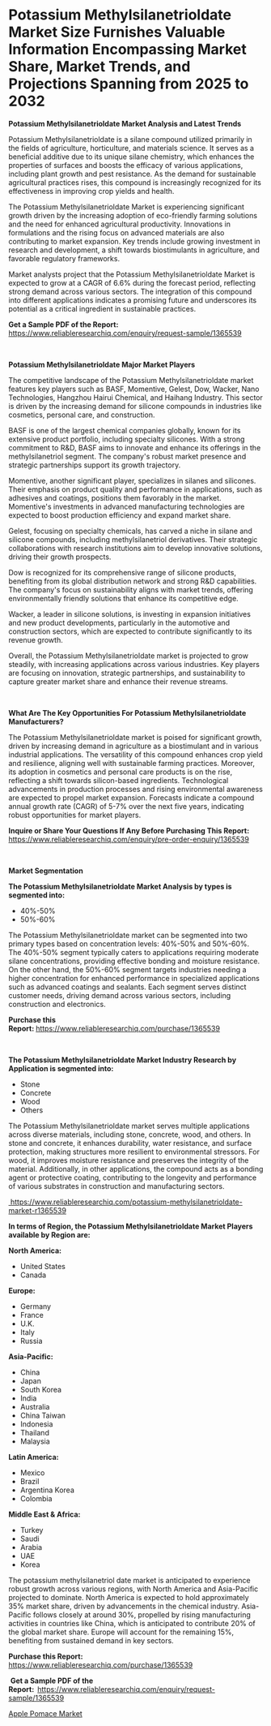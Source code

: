 <p><h1>Potassium Methylsilanetrioldate Market Size Furnishes Valuable Information Encompassing Market Share, Market Trends, and Projections Spanning from 2025 to 2032</h1></p><p><strong>Potassium Methylsilanetrioldate Market Analysis and Latest Trends</strong></p>
<p><p>Potassium Methylsilanetrioldate is a silane compound utilized primarily in the fields of agriculture, horticulture, and materials science. It serves as a beneficial additive due to its unique silane chemistry, which enhances the properties of surfaces and boosts the efficacy of various applications, including plant growth and pest resistance. As the demand for sustainable agricultural practices rises, this compound is increasingly recognized for its effectiveness in improving crop yields and health.</p><p>The Potassium Methylsilanetrioldate Market is experiencing significant growth driven by the increasing adoption of eco-friendly farming solutions and the need for enhanced agricultural productivity. Innovations in formulations and the rising focus on advanced materials are also contributing to market expansion. Key trends include growing investment in research and development, a shift towards biostimulants in agriculture, and favorable regulatory frameworks. </p><p>Market analysts project that the Potassium Methylsilanetrioldate Market is expected to grow at a CAGR of 6.6% during the forecast period, reflecting strong demand across various sectors. The integration of this compound into different applications indicates a promising future and underscores its potential as a critical ingredient in sustainable practices.</p></p>
<p><strong>Get a Sample PDF of the Report:&nbsp;</strong> <a href="https://www.reliableresearchiq.com/enquiry/request-sample/1365539?utm_campaign=2265&utm_medium=2&utm_source=Github&utm_content=ia&utm_term=22032025&utm_id=potassium-methylsilanetrioldate">https://www.reliableresearchiq.com/enquiry/request-sample/1365539</a></p>
<p>&nbsp;</p>
<p><strong>Potassium Methylsilanetrioldate Major Market Players</strong></p>
<p><p>The competitive landscape of the Potassium Methylsilanetrioldate market features key players such as BASF, Momentive, Gelest, Dow, Wacker, Nano Technologies, Hangzhou Hairui Chemical, and Haihang Industry. This sector is driven by the increasing demand for silicone compounds in industries like cosmetics, personal care, and construction.</p><p>BASF is one of the largest chemical companies globally, known for its extensive product portfolio, including specialty silicones. With a strong commitment to R&D, BASF aims to innovate and enhance its offerings in the methylsilanetriol segment. The company's robust market presence and strategic partnerships support its growth trajectory.</p><p>Momentive, another significant player, specializes in silanes and silicones. Their emphasis on product quality and performance in applications, such as adhesives and coatings, positions them favorably in the market. Momentive's investments in advanced manufacturing technologies are expected to boost production efficiency and expand market share.</p><p>Gelest, focusing on specialty chemicals, has carved a niche in silane and silicone compounds, including methylsilanetriol derivatives. Their strategic collaborations with research institutions aim to develop innovative solutions, driving their growth prospects.</p><p>Dow is recognized for its comprehensive range of silicone products, benefiting from its global distribution network and strong R&D capabilities. The company's focus on sustainability aligns with market trends, offering environmentally friendly solutions that enhance its competitive edge.</p><p>Wacker, a leader in silicone solutions, is investing in expansion initiatives and new product developments, particularly in the automotive and construction sectors, which are expected to contribute significantly to its revenue growth.</p><p>Overall, the Potassium Methylsilanetrioldate market is projected to grow steadily, with increasing applications across various industries. Key players are focusing on innovation, strategic partnerships, and sustainability to capture greater market share and enhance their revenue streams.</p></p>
<p>&nbsp;</p>
<p><strong>What Are The Key Opportunities For Potassium Methylsilanetrioldate Manufacturers?</strong></p>
<p><p>The Potassium Methylsilanetrioldate market is poised for significant growth, driven by increasing demand in agriculture as a biostimulant and in various industrial applications. The versatility of this compound enhances crop yield and resilience, aligning well with sustainable farming practices. Moreover, its adoption in cosmetics and personal care products is on the rise, reflecting a shift towards silicon-based ingredients. Technological advancements in production processes and rising environmental awareness are expected to propel market expansion. Forecasts indicate a compound annual growth rate (CAGR) of 5-7% over the next five years, indicating robust opportunities for market players.</p></p>
<p><strong>Inquire or Share Your Questions If Any Before Purchasing This Report:</strong> <a href="https://www.reliableresearchiq.com/enquiry/pre-order-enquiry/1365539?utm_campaign=2265&utm_medium=2&utm_source=Github&utm_content=ia&utm_term=22032025&utm_id=potassium-methylsilanetrioldate">https://www.reliableresearchiq.com/enquiry/pre-order-enquiry/1365539</a></p>
<p>&nbsp;</p>
<p><strong>Market Segmentation</strong></p>
<p><strong>The Potassium Methylsilanetrioldate Market Analysis by types is segmented into:</strong></p>
<p><ul><li>40%-50%</li><li>50%-60%</li></ul></p>
<p><p>The Potassium Methylsilanetrioldate market can be segmented into two primary types based on concentration levels: 40%-50% and 50%-60%. The 40%-50% segment typically caters to applications requiring moderate silane concentrations, providing effective bonding and moisture resistance. On the other hand, the 50%-60% segment targets industries needing a higher concentration for enhanced performance in specialized applications such as advanced coatings and sealants. Each segment serves distinct customer needs, driving demand across various sectors, including construction and electronics.</p></p>
<p><strong>Purchase this Report:&nbsp;</strong><a href="https://www.reliableresearchiq.com/purchase/1365539?utm_campaign=2265&utm_medium=2&utm_source=Github&utm_content=ia&utm_term=22032025&utm_id=potassium-methylsilanetrioldate">https://www.reliableresearchiq.com/purchase/1365539</a></p>
<p>&nbsp;</p>
<p><strong>The Potassium Methylsilanetrioldate Market Industry Research by Application is segmented into:</strong></p>
<p><ul><li>Stone</li><li>Concrete</li><li>Wood</li><li>Others</li></ul></p>
<p><p>The Potassium Methylsilanetrioldate market serves multiple applications across diverse materials, including stone, concrete, wood, and others. In stone and concrete, it enhances durability, water resistance, and surface protection, making structures more resilient to environmental stressors. For wood, it improves moisture resistance and preserves the integrity of the material. Additionally, in other applications, the compound acts as a bonding agent or protective coating, contributing to the longevity and performance of various substrates in construction and manufacturing sectors.</p></p>
<p><a href="https://www.reliableresearchiq.com/potassium-methylsilanetrioldate-market-r1365539?utm_campaign=2265&utm_medium=2&utm_source=Github&utm_content=ia&utm_term=22032025&utm_id=potassium-methylsilanetrioldate">&nbsp;https://www.reliableresearchiq.com/potassium-methylsilanetrioldate-market-r1365539</a></p>
<p><strong>In terms of Region, the Potassium Methylsilanetrioldate Market Players available by Region are:</strong></p>
<p>
    <p> <strong> North America: </strong>
        <ul>
            <li>United States</li>
            <li>Canada</li>
        </ul>
        </p> 
    <p> <strong> Europe: </strong>
        <ul>
            <li>Germany</li>
            <li>France</li>
            <li>U.K.</li>
            <li>Italy</li>
            <li>Russia</li>
        </ul>
        </p> 
    <p> <strong> Asia-Pacific: </strong>
        <ul>
            <li>China</li>
            <li>Japan</li>
            <li>South Korea</li>
            <li>India</li>
            <li>Australia</li>
            <li>China Taiwan</li>
            <li>Indonesia</li>
            <li>Thailand</li>
            <li>Malaysia</li>
        </ul>
        </p> 
    <p> <strong> Latin America: </strong>
        <ul>
            <li>Mexico</li>
            <li>Brazil</li>
            <li>Argentina Korea</li>
            <li>Colombia</li>
        </ul>
        </p> 
    <p> <strong> Middle East & Africa: </strong>
        <ul>
            <li>Turkey</li>
            <li>Saudi</li>
            <li>Arabia</li>
            <li>UAE</li>
            <li>Korea</li>
        </ul>
    </p>
    </p>
<p><p>The potassium methylsilanetriol date market is anticipated to experience robust growth across various regions, with North America and Asia-Pacific projected to dominate. North America is expected to hold approximately 35% market share, driven by advancements in the chemical industry. Asia-Pacific follows closely at around 30%, propelled by rising manufacturing activities in countries like China, which is anticipated to contribute 20% of the global market share. Europe will account for the remaining 15%, benefiting from sustained demand in key sectors.</p></p>
<p><strong>Purchase this Report: </strong><a href="https://www.reliableresearchiq.com/purchase/1365539?utm_campaign=2265&utm_medium=2&utm_source=Github&utm_content=ia&utm_term=22032025&utm_id=potassium-methylsilanetrioldate">https://www.reliableresearchiq.com/purchase/1365539</a></p>
<p>&nbsp;<strong>Get a Sample PDF of the Report:&nbsp;&nbsp;</strong><a href="https://www.reliableresearchiq.com/enquiry/request-sample/1365539?utm_campaign=2265&utm_medium=2&utm_source=Github&utm_content=ia&utm_term=22032025&utm_id=potassium-methylsilanetrioldate">https://www.reliableresearchiq.com/enquiry/request-sample/1365539</a></p>
<p><strong></strong></p>
<p><p><a href="https://github.com/suleimannichelle7/Market-Research-Report-List-1/blob/main/apple-pomace-market.md?utm_campaign=2265&utm_medium=2&utm_source=Github&utm_content=ia&utm_term=22032025&utm_id=potassium-methylsilanetrioldate">Apple Pomace Market</a></p></p>